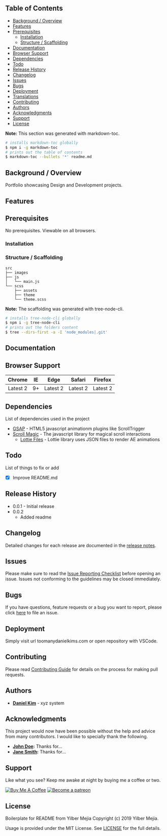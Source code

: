 ## Table of Contents

- [Background / Overview](#background--overview)
- [Features](#features)
- [Prerequisites](#prerequisites)
  - [Installation](#installation)
  - [Structure / Scaffolding](#structure--scaffolding)
- [Documentation](#documentation)
- [Browser Support](#browser-support)
- [Dependencies](#dependencies)
- [Todo](#todo)
- [Release History](#release-history)
- [Changelog](#changelog)
- [Issues](#issues)
- [Bugs](#bugs)
- [Deployment](#deployment)
- [Translations](#translations)
- [Contributing](#contributing)
- [Authors](#authors)
- [Acknowledgments](#acknowledgments)
- [Support](#support)
- [License](#license)

<strong>Note:</strong> This section was generated with markdown-toc.

```sh
# installs markdown-toc globally
$ npm i -g markdown-toc
# prints out the table of contents
$ markdown-toc --bullets '*' readme.md
```

## Background / Overview

Portfolio showcasing Design and Development projects.

## Features

<!-- * Feature 1
  * sub-feature 1
  * sub-feature n
* Feature 2
  * sub-feature
* Feature n -->

## Prerequisites

No prerequisites. Viewable on all browsers.

<!-- * [Git](https://git-scm.com/)
* [Node.js](https://nodejs.org/)
* [XYZ](https://www.example.com/) -->

### Installation

<!-- Open your terminal and type in

```sh
$ git clone https://github.com/username/project-url.git
$ cd project-url
```

Install all the packages

```sh
$ npm install
``` -->

### Structure / Scaffolding

```text
src
├── images
├── js
│   └── main.js
└── scss
    ├── assets
    ├── theme
    └── theme.scss
```

<strong>Note:</strong> The scaffolding was generated with tree-node-cli.

```sh
# installs tree-node-cli globally
$ npm i -g tree-node-cli
# prints out the folders content
$ tree --dirs-first -a -I 'node_modules|.git'
```

## Documentation

<!-- * [YZX API](https://www.example.com) - Authentication API
* [XYZ](https://www.example.com) - Realtime notification service -->

## Browser Support

|  Chrome  | IE  |   Edge   |  Safari  | Firefox  |
| :------: | :-: | :------: | :------: | :------: |
| Latest 2 | 9+  | Latest 2 | Latest 2 | Latest 2 |

## Dependencies

List of dependencies used in the project

- [GSAP](https://greensock.com/) - HTML5 javascript animationm plugins like ScrollTrigger
- [Scroll Magic](https://scrollmagic.io/) - The javascript library for magical scroll interactions
  - [Lottie Files](https://airbnb.design/lottie/) - Lottie library uses JSON files to render AE animations

## Todo

List of things to fix or add

- [x] Improve README.md

## Release History

- 0.0.1 - Initial release
- 0.0.2
  - Added readme

## Changelog

Detailed changes for each release are documented in the [release notes](example.com).

## Issues

Please make sure to read the [Issue Reporting Checklist](https://example.com/contributing.md#issues) before opening an issue. Issues not conforming to the guidelines may be closed immediately.

## Bugs

If you have questions, feature requests or a bug you want to report, please click [here](https://github.com/toomanydanielkims/portfolio/issues) to file an issue.

## Deployment

Simply visit url toomanydanielkims.com or open repository with VSCode.

## Contributing

Please read [Contributing Guide](https://example.com/contributing.md) for details on the process for making pull requests.

## Authors

- [**Daniel Kim**](https://github.com/toomanydanielkims) - xyz system

## Acknowledgments

This project would now have been possible without the help and advice from many contributors. I would like to specially thank the following.

- **[John Doe](https://github.com/{username}):** Thanks for...
- **[Jane Smith](https://github.com/{username}):** Thanks for...

## Support

Like what you see? Keep me awake at night by buying me a coffee or two.

<a href="https://www.buymeacoffee.com/yilber" target="_blank"><img src="https://www.buymeacoffee.com/assets/img/custom_images/orange_img.png" alt="Buy Me A Coffee" style="height: auto !important;width: auto !important;"></a>
<a href="https://www.patreon.com/bePatron?u=17267732" target="_blank"><img src="https://c5.patreon.com/external/logo/become_a_patron_button@2x.png" height="37" alt="Become a patreon" style="height: auto !important;width: auto !important;"></a>

## License

Boilerplate for README from Yilber Mejia
Copyright (c) 2019 Yilber Mejia.

Usage is provided under the MIT License. See [LICENSE](https://github.com/username/projectname/blob/branch/LICENSE) for the full details.
